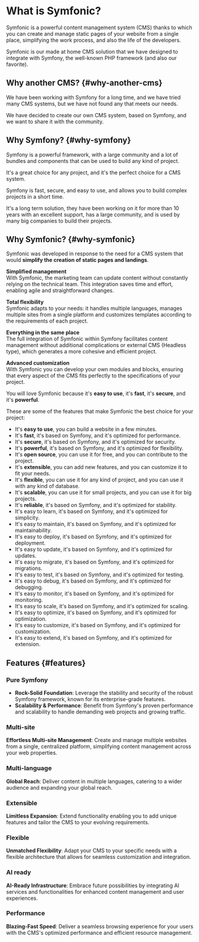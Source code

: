 # What is Symfonic?

Symfonic is a powerful content management system (CMS) thanks to which you can create and manage static pages of your website from a single place, simplifying the work process, and also the life of the developers.

Symfonic is our made at home CMS solution that we have designed to integrate with Symfony, the well-known PHP framework (and also our favorite).

## Why another CMS? {#why-another-cms}

We have been working with Symfony for a long time, and we have tried many CMS systems, but we have not found any that meets our needs.

We have decided to create our own CMS system, based on Symfony, and we want to share it with the community.

## Why Symfony? {#why-symfony}

Symfony is a powerful framework, with a large community and a lot of bundles and components that can be used to build any kind of project.

It's a great choice for any project, and it's the perfect choice for a CMS system.

Symfony is fast, secure, and easy to use, and allows you to build complex projects in a short time.

It's a long term solution, they have been working on it for more than 10 years with an excellent support, has a large community, and is used by many big companies to build their projects.

## Why Symfonic? {#why-symfonic}

Symfonic was developed in response to the need for a CMS system that would **simplify the creation of static pages and landings**.

**Simplified management**  
With Symfonic, the marketing team can update content without constantly relying on the technical team. This integration saves time and effort, enabling agile and straightforward changes.

**Total flexibility**  
Symfonic adapts to your needs: it handles multiple languages, manages multiple sites from a single platform and customizes templates according to the requirements of each project.

**Everything in the same place**  
The full integration of Symfonic within Symfony facilitates content management without additional complications or external CMS (Headless type), which generates a more cohesive and efficient project.

**Advanced customization**  
With Symfonic you can develop your own modules and blocks, ensuring that every aspect of the CMS fits perfectly to the specifications of your project.

You will love Symfonic because it's **easy to use**, it's **fast**, it's **secure**, and it's **powerful**.

These are some of the features that make Symfonic the best choice for your project:

- It's **easy to use**, you can build a website in a few minutes.
- It's **fast**, it's based on Symfony, and it's optimized for performance.
- It's **secure**, it's based on Symfony, and it's optimized for security.
- It's **powerful**, it's based on Symfony, and it's optimized for flexibility.
- It's **open source**, you can use it for free, and you can contribute to the project.
- It's **extensible**, you can add new features, and you can customize it to fit your needs.
- It's **flexible**, you can use it for any kind of project, and you can use it with any kind of database.
- It's **scalable**, you can use it for small projects, and you can use it for big projects.
- It's **reliable**, it's based on Symfony, and it's optimized for stability.
- It's easy to learn, it's based on Symfony, and it's optimized for simplicity.
- It's easy to maintain, it's based on Symfony, and it's optimized for maintainability.
- It's easy to deploy, it's based on Symfony, and it's optimized for deployment.
- It's easy to update, it's based on Symfony, and it's optimized for updates.
- It's easy to migrate, it's based on Symfony, and it's optimized for migrations.
- It's easy to test, it's based on Symfony, and it's optimized for testing.
- It's easy to debug, it's based on Symfony, and it's optimized for debugging.
- It's easy to monitor, it's based on Symfony, and it's optimized for monitoring.
- It's easy to scale, it's based on Symfony, and it's optimized for scaling.
- It's easy to optimize, it's based on Symfony, and it's optimized for optimization.
- It's easy to customize, it's based on Symfony, and it's optimized for customization.
- It's easy to extend, it's based on Symfony, and it's optimized for extension.

## Features {#features}

### Pure Symfony

- **Rock-Solid Foundation**: Leverage the stability and security of the robust Symfony framework, known for its enterprise-grade features.
- **Scalability & Performance**: Benefit from Symfony's proven performance and scalability to handle demanding web projects and growing traffic.

### Multi-site

**Effortless Multi-site Management**: Create and manage multiple websites from a single, centralized platform, simplifying content management across your web properties.

### Multi-language

**Global Reach**: Deliver content in multiple languages, catering to a wider audience and expanding your global reach.

### Extensible

**Limitless Expansion**: Extend functionality enabling you to add unique features and tailor the CMS to your evolving requirements.

### Flexible

**Unmatched Flexibility**: Adapt your CMS to your specific needs with a flexible architecture that allows for seamless customization and integration.

### AI ready

**AI-Ready Infrastructure**: Embrace future possibilities by integrating AI services and functionalities for enhanced content management and user experiences.

### Performance

**Blazing-Fast Speed**: Deliver a seamless browsing experience for your users with the CMS's optimized performance and efficient resource management.



